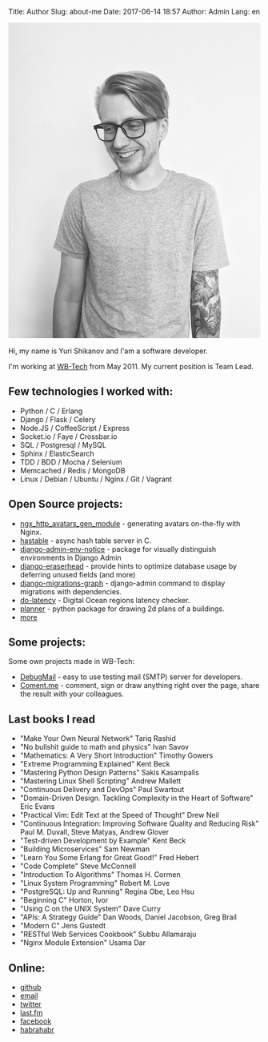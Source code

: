 Title: Author
Slug: about-me
Date: 2017-06-14 18:57
Author: Admin
Lang: en

<img src="/media/ava_bw_small.jpg" class="about-photo">

Hi, my name is Yuri Shikanov and I'am a software developer.

I'm working at [WB-Tech](https://wbtech.pro/) from May 2011. My current position is Team Lead.


Few technologies I worked with:
----------------------------------------

-   Python / C / Erlang 
-   Django / Flask / Celery
-   Node.JS / CoffeeScript / Express
-   Socket.io / Faye / Crossbar.io
-   SQL / Postgresql / MySQL 
-   Sphinx / ElasticSearch
-   TDD / BDD / Mocha / Selenium
-   Memcached / Redis / MongoDB
-   Linux / Debian / Ubuntu / Nginx / Git / Vagrant


Open Source projects:
-------------

-  [ngx_http_avatars_gen_module](https://github.com/dizballanze/ngx_http_avatars_gen_module) - generating avatars on-the-fly with Nginx.
-  [hastable](https://github.com/dizballanze/hashtable) - async hash table server in C.
-  [django-admin-env-notice](https://github.com/dizballanze/django-admin-env-notice) - package for visually distinguish environments in Django Admin
-  [django-eraserhead](https://github.com/dizballanze/django-eraserhead) - provide hints to optimize database usage by deferring unused fields (and more)
-  [django-migrations-graph](https://github.com/dizballanze/django-migrations-graph) - django-admin command to display migrations with dependencies.
-  [do-latency](https://github.com/dizballanze/do-latency) - Digital Ocean regions latency checker.
-  [planner](https://github.com/dizballanze/planner) - python package for drawing 2d plans of a buildings.
-  [more](https://github.com/dizballanze?tab=repositories&q=&type=source)


Some projects:
--------------------

Some own projects made in WB-Tech:

-  [DebugMail](https://debugmail.io) - easy to use testing mail (SMTP) server for developers.
-  [Coment.me](http://coment.me/) - comment, sign or draw anything right over the page, share the result with your colleagues.


Last books I read
----------------

- "Make Your Own Neural Network" Tariq Rashid
- "No bullshit guide to math and physics" Ivan Savov
- "Mathematics: A Very Short Introduction" Timothy Gowers
- "Extreme Programming Explained" Kent Beck
- "Mastering Python Design Patterns" Sakis Kasampalis
- "Mastering Linux Shell Scripting" Andrew Mallett
- "Continuous Delivery and DevOps" Paul Swartout
- "Domain-Driven Design. Tackling Complexity in the Heart of Software" Eric Evans
- "Practical Vim: Edit Text at the Speed of Thought" Drew Neil
- "Continuous Integration: Improving Software Quality and Reducing Risk" Paul M. Duvall, Steve Matyas, Andrew Glover
- "Test-driven Development by Example" Kent Beck
- "Building Microservices" Sam Newman
- "Learn You Some Erlang for Great Good!" Fred Hebert
- "Code Complete" Steve McConnell
- "Introduction To Algorithms" Thomas H. Cormen
- "Linux System Programming" Robert M. Love
- "PostgreSQL: Up and Running" Regina Obe, Leo Hsu
- "Beginning C" Horton, Ivor
- "Using C on the UNIX System" Dave Curry
- "APIs: A Strategy Guide" Dan Woods, Daniel Jacobson, Greg Brail
- "Modern C" Jens Gustedt
- "RESTful Web Services Cookbook" Subbu Allamaraju
- "Nginx Module Extension" Usama Dar


Online:
--------

- [github](https://github.com/dizballanze)
- [email](mailto:dizballanze@gmail.com)
- [twitter](https://twitter.com/dizballanze)
- [last.fm](http://lastfm.com/user/dizballanze)
- [facebook](https://facebook.com/dizballanze)
- [habrahabr](https://habrahabr.ru/users/dizballanze/)
